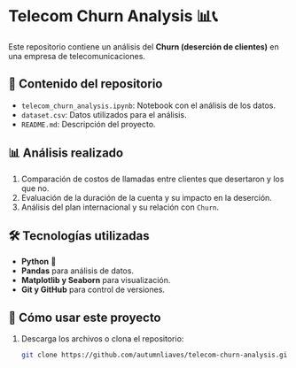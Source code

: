 # Telecom Churn Analysis 📊📞
Este repositorio contiene un análisis del **Churn (deserción de clientes)** en una empresa de telecomunicaciones.

## 📂 Contenido del repositorio
- `telecom_churn_analysis.ipynb`: Notebook con el análisis de los datos.
- `dataset.csv`: Datos utilizados para el análisis.
- `README.md`: Descripción del proyecto.

## 📊 Análisis realizado
1. Comparación de costos de llamadas entre clientes que desertaron y los que no.
2. Evaluación de la duración de la cuenta y su impacto en la deserción.
3. Análisis del plan internacional y su relación con `Churn`.

## 🛠️ Tecnologías utilizadas
- **Python** 🐍
- **Pandas** para análisis de datos.
- **Matplotlib y Seaborn** para visualización.
- **Git y GitHub** para control de versiones.

## 🚀 Cómo usar este proyecto
1. Descarga los archivos o clona el repositorio:
   ```bash
   git clone https://github.com/autumnliaves/telecom-churn-analysis.git
